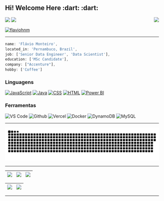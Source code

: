 <h2>Hi! Welcome Here :dart: :dart:</h2>

<a target="_blank" href="mailto:flaviohnm@gmail.com"><img src="https://img.shields.io/badge/Gmail-D14836?style=for-the-badge&logo=gmail&logoColor=white"/></a>
<a target="_blank" href="https://www.linkedin.com/in/flaviohnm/"><img src="https://img.shields.io/badge/linkedin-%230077B5.svg?style=for-the-badge&logo=linkedin&logoColor=white"/></a>
<a href="https://buymeacoffee.com/flaviohnm" title="buy me a coffee" target="_blank"><img src="https://img.shields.io/badge/Buy%20Me%20a%20Coffee-ffdd00?style=for-the-badge&logo=buy-me-a-coffee&logoColor=black" align="right"></a>

<a href="https://visitor-badge.laobi.icu/"><img src="https://visitor-badge.laobi.icu/badge?page_id=flaviohnm&left_text=flaviohnm" alt="flaviohnm"/></a>

<hr>

```javascript
name: 'Flávio Monteiro',
located_in: 'Pernambuco, Brazil',
job: ['Senior Data Engineer', 'Data Scientist'],
education: ['MSc Candidate'],
company: ["Accenture"],
hobby: ['Coffee']

```

<div align="left">
  <h3>Linguagens</h3>
  <a href="https://github.com/flaviohnm?tab=repositories&language=javascript"><img src="https://img.shields.io/badge/JavaScript-F7DF1E?style=for-the-badge&logo=javascript&logoColor=black" alt="JavaScript"/></a>
  <a href="https://github.com/flaviohnm?tab=repositories&language=java"><img src="https://img.shields.io/badge/java-%23ED8B00.svg?style=for-the-badge&logo=OpenJDK&logoColor=white" alt="Java"/></a>
  <a href="https://github.com/flaviohnm?tab=repositories&language=css"><img src="https://img.shields.io/badge/CSS-239120?&style=for-the-badge&logo=css3&logoColor=white" alt="CSS"/></a>
  <a href="https://github.com/flaviohnm?tab=repositories&language=html"><img src="https://img.shields.io/badge/HTML5-E34F26?style=for-the-badge&logo=html5&logoColor=white" alt="HTML"/></a>
  <a href="https://github.com/flaviohnm?tab=repositories&q=powerbi"><img src="https://img.shields.io/badge/power_bi-F2C811?style=for-the-badge&logo=powerbi&logoColor=black" alt="Power BI"/></a>

  <h3>Ferramentas</h3>
  <img src="https://img.shields.io/badge/Visual%20Studio%20Code-0078d7.svg?style=for-the-badge&logo=visual-studio-code&logoColor=white" alt="VS Code"/>
  <img src="https://img.shields.io/badge/github-%23121011.svg?style=for-the-badge&logo=github&logoColor=white" alt="Github"/>
  <img src="https://img.shields.io/badge/vercel-%23000000.svg?style=for-the-badge&logo=vercel&logoColor=white" alt="Vercel"/>
  <img src="https://img.shields.io/badge/Docker-2CA5E0?style=for-the-badge&logo=docker&logoColor=white" alt="Docker"/>
  <img src="https://img.shields.io/badge/Amazon%20DynamoDB-4053D6?style=for-the-badge&logo=Amazon%20DynamoDB&logoColor=white" alt="DynamoDB"/>
  <img src="https://img.shields.io/badge/MySQL-005C84?style=for-the-badge&logo=mysql&logoColor=white" alt="MySQL"/>
 


</div>

<hr>

<p align="center">
  <img alig src="https://github.com/flaviohnm/flaviohnm/blob/output/github-snake-dark.svg"/>
</p>

<hr>

| ![](http://github-profile-summary-cards.vercel.app/api/cards/stats?username=flaviohnm&theme=nord_dark) | ![](http://github-profile-summary-cards.vercel.app/api/cards/repos-per-language?username=flaviohnm&hide=Html&theme=nord_dark) | ![](http://github-profile-summary-cards.vercel.app/api/cards/most-commit-language?username=flaviohnm&theme=nord_dark) |
| :----------------------------------------------------------------------------------------------------: | :---------------------------------------------------------------------------------------------------------------------------: | :-------------------------------------------------------------------------------------------------------------------: |

| ![](http://github-profile-summary-cards.vercel.app/api/cards/profile-details?username=flaviohnm&theme=nord_dark) | ![](https://github-readme-streak-stats.herokuapp.com/?user=flaviohnm&hide_border=false&date_format=M%20j%5B%2C%20Y%5D&background=2D3742&stroke=2D3742&ring=6bbbca&fire=6bbbca&currStreakNum=fff&sideNums=6bbbca&currStreakLabel=6bbbca&sideLabels=fff&dates=fff) |
| :--------------------------------------------------------------------------------------------------------------: | :--------------------------------------------------------------------------------------------------------------------------------------------------------------------------------------------------------------------------------------------------------------: |

<hr>
